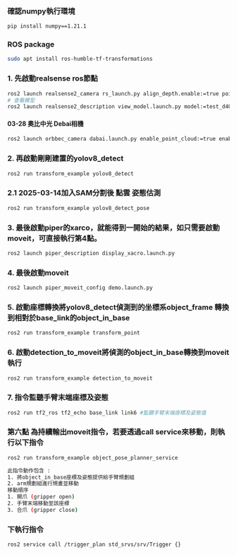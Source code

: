 ### 確認numpy執行環境
```bash
pip install numpy==1.21.1
```
### ROS package
```bash
sudo apt install ros-humble-tf-transformations

```
### 1. 先啟動realsense ros節點
```bash
ros2 launch realsense2_camera rs_launch.py align_depth.enable:=true pointcloud.enable:=true
# 查看模型
ros2 launch realsense2_description view_model.launch.py model:=test_d405_camera.urdf.xacro

```
#### 03-28 奧比中光 Debai相機
```bash
ros2 launch orbbec_camera dabai.launch.py enable_point_cloud:=true enable_colored_point_cloud:=true  align_mode:=HW
```
### 2. 再啟動剛剛建置的yolov8_detect
```bash
ros2 run transform_example yolov8_detect
```
### 2.1 2025-03-14加入SAM分割後 點雲 姿態估測
```bash
ros2 run transform_example yolov8_detect_pose
```
### 3. 最後啟動piper的xarco，就能得到一開始的結果，如只需要啟動moveit，可直接執行第4點。
```bash
ros2 launch piper_description display_xacro.launch.py
```
### 4. 最後啟動moveit
```bash
ros2 launch piper_moveit_config demo.launch.py
```
### 5. 啟動座標轉換將yolov8_detect偵測到的坐標系object_frame 轉換到相對於base_link的object_in_base
```bash
ros2 run transform_example transform_point
```
### 6. 啟動detection_to_moveit將偵測的object_in_base轉換到moveit執行
```bash
ros2 run transform_example detection_to_moveit
```
### 7. 指令監聽手臂末端座標及姿態
```bash
ros2 run tf2_ros tf2_echo base_link link6 #監聽手臂末端座標及姿態值
```

### 第六點 為持續輸出moveit指令，若要透過call service來移動，則執行以下指令
```bash 
ros2 run transform_example object_pose_planner_service 

此指令動作包含 :
1. 將object_in_base座標及姿態提供給手臂規劃組
2. arm規劃組進行規畫並移動
移動順序
1. 開爪 (gripper open)
2. 手臂末端移動至該座標
3. 合爪 (gripper close)

```
### 下執行指令

```bash
ros2 service call /trigger_plan std_srvs/srv/Trigger {}
```

